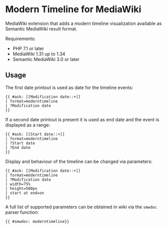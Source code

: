 # Modern Timeline for MediaWiki

MediaWiki extension that adds a modern timeline visualization available as Semantic MediaWiki result format.

Requirements:

* PHP 7.1 or later
* MediaWiki 1.31 up to 1.34
* Semantic MediaWiki 3.0 or later

## Usage

The first date printout is used as date for the timeline events:

```
{{ #ask: [[Modification date::+]]
| format=moderntimeline
| ?Modification date
}}
```

If a second date printout is present it is used as end date and the event is displayed as a range:

 ```
 {{ #ask: [[Start date::+]]
 | format=moderntimeline
 | ?Start date
 | ?End date
 }}
 ```

Display and behaviour of the timeline can be changed via parameters:

```
{{ #ask: [[Modification date::+]]
| format=moderntimeline
| ?Modification date
| width=75%
| height=500px
| start at end=on
}}
```

A full list of supported parameters can be obtained in wiki via the `smwdoc` parser function:

```
{{ #smwdoc: moderntimeline}}
```
